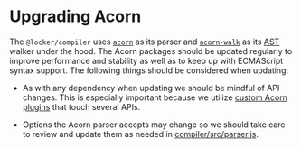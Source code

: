 # Upgrading Acorn

The `@locker/compiler` uses [`acorn`] as its parser and [`acorn-walk`] as
its [AST] walker under the hood. The Acorn packages should be updated regularly
to improve performance and stability as well as to keep up with ECMAScript syntax
support. The following things should be considered when updating:

-   As with any dependency when updating we should be mindful of API changes.
    This is especially important because we utilize [custom Acorn plugins][1] that
    touch several APIs.

-   Options the Acorn parser accepts may change so we should take care to review
    and update them as needed in [compiler/src/parser.js][2].

[1]: https://github.com/salesforce-experience-platform/locker/tree/main/packages/%40locker/compiler/src/acorn
[2]: https://github.com/salesforce-experience-platform/locker/blob/main/packages/%40locker/compiler/src/parser.js
[`acorn`]: https://www.npmjs.com/package/acorn
[`acorn-walk`]: https://www.npmjs.com/package/acorn-walk
[AST]: https://en.wikipedia.org/wiki/Abstract_syntax_tree
